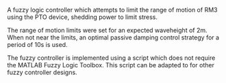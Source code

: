 A fuzzy logic controller which attempts to limit the range of motion of RM3 using the PTO device, shedding power to limit stress.

The range of motion limits were set for an expected waveheight of 2m. When not near the limits, an optimal passive damping control strategy for a period of 10s is used.

The fuzzy controller is implemented using a script which does not require the MATLAB Fuzzy Logic Toolbox. This script can be adapted to for other fuzzy controller designs.